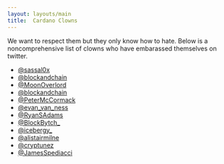 ```yaml
---
layout: layouts/main
title:  Cardano Clowns
---
```


We want to respect them but they only know how to hate. Below is a noncomprehensive list of clowns who have embarassed
themselves on twitter.

* [@sassal0x](/u/sassal0x)
* [@blockandchain](/u/blockandchain)
* [@MoonOverlord](/u/MoonOverlord)
* [@blockandchain](/u/blockandchain)
* [@PeterMcCormack](/u/PeterMcCormack)
* [@evan_van_ness](/u/evan_van_ness)
* [@RyanSAdams](/u/RyanSAdams)
* [@BlockBytch_](/u/BlockBytch_)
* [@icebergy_](/u/icebergy_)
* [@alistairmilne](/u/alistairmilne)
* [@cryptunez](/u/cryptunez)
* [@JamesSpediacci](/u/@JamesSpediacci)

